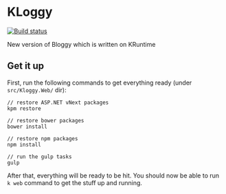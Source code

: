 KLoggy
======

[![Build status](https://ci.appveyor.com/api/projects/status/vicnydhrabh3vpru?svg=true)](https://ci.appveyor.com/project/tugberkugurlu/kloggy)

New version of Bloggy which is written on KRuntime

## Get it up
First, run the following commands to get everything ready (under `src/Kloggy.Web/` dir):
    
    // restore ASP.NET vNext packages
    kpm restore
    
    // restore bower packages
    bower install
    
    // restore npm packages
    npm install
    
    // run the gulp tasks
    gulp
    
After that, everything will be ready to be hit. You should now be able to run `k web` command to get the stuff up and running.